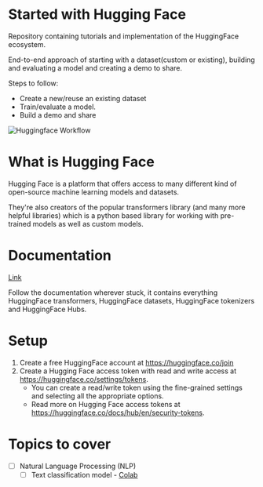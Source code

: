 # Started with Hugging Face

Repository containing tutorials and implementation of the HuggingFace ecosystem.

End-to-end approach of starting with a dataset(custom or existing), building and evaluating a model and creating a demo to share.

Steps to follow:

- Create a new/reuse an existing dataset
- Train/evaluate a model.
- Build a demo and share

![Huggingface Workflow](https://github.com/user-attachments/assets/519979cd-5103-453b-bee6-5414568406cb)

# What is Hugging Face

Hugging Face is a platform that offers access to many different kind of open-source machine learning models and datasets.

They're also creators of the popular transformers library (and many more helpful libraries) which is a python based library for working with pre-trained models as well as custom models.

# Documentation

[Link](https://huggingface.co/docs)

Follow the documentation wherever stuck, it contains everything HuggingFace transformers, HuggingFace datasets, HuggingFace tokenizers and HuggingFace Hubs.


# Setup

1. Create a free HuggingFace account at https://huggingface.co/join
2. Create a Hugging Face access token with read and write access at https://huggingface.co/settings/tokens.
    - You can create a read/write token using the fine-grained settings and selecting all the appropriate options.
    - Read more on Hugging Face access tokens at https://huggingface.co/docs/hub/en/security-tokens.
  

# Topics to cover

- [ ] Natural Language Processing (NLP)
    - [ ] Text classification model  - [Colab](https://colab.research.google.com/drive/1UTq5yaU9xcZHZ9jncO1GodZt8bOW2_UO#scrollTo=IQ0vO8hK55LB)
